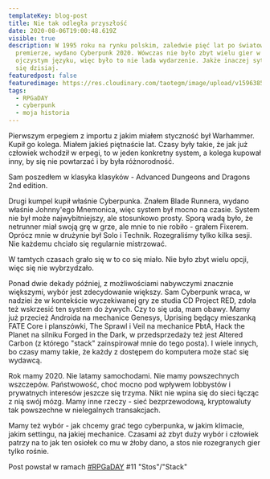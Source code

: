 ```yaml
---
templateKey: blog-post
title: Nie tak odległa przyszłość
date: 2020-08-06T19:00:48.619Z
visible: true
description: W 1995 roku na rynku polskim, zaledwie pięć lat po światowej
  premierze, wydano Cyberpunk 2020. Wówczas nie było zbyt wielu gier w naszym
  ojczystym języku, więc było to nie lada wydarzenie. Jakże inaczej sytuacja ma
  się dzisiaj.
featuredpost: false
featuredimage: https://res.cloudinary.com/taotegm/image/upload/v1596385702/taotegm/rpg_lfwb37.jpg
tags:
  - RPGaDAY
  - cyberpunk
  - moja historia
---
```

Pierwszym erpegiem z importu z jakim miałem styczność był Warhammer. Kupił go kolega. Miałem jakieś piętnaście lat. Czasy były takie, że jak już człowiek wchodził w erpegi, to w jeden konkretny system, a kolega kupował inny, by się nie powtarzać i by była różnorodność.

Sam poszedłem w klasyka klasyków - Advanced Dungeons and Dragons 2nd edition.

Drugi kumpel kupił właśnie Cyberpunka. Znałem Blade Runnera, wydano właśnie Johnny'ego Mnemonica, więc system był mocno na czasie. System nie był może najwybitniejszy, ale stosunkowo prosty. Sporą wadą było, że netrunner miał swoją grę w grze, ale mnie to nie robiło - grałem Fixerem. Oprócz mnie w drużynie był Solo i Technik. Rozegraliśmy tylko kilka sesji. Nie każdemu chciało się regularnie mistrzować.

W tamtych czasach grało się w to co się miało. Nie było zbyt wielu opcji, więc się nie wybrzydzało.

Ponad dwie dekady później, z możliwościami nabywczymi znacznie większymi, wybór jest zdecydowanie większy. Sam Cyberpunk wraca, w nadziei że w kontekście wyczekiwanej gry ze studia CD Project RED, zdoła też wskrzesić ten system do żywych. Czy to się uda, mam obawy. Mamy już przecież Androida na mechanice Genesys, Uprising będący mieszanką FATE Core i planszówki, The Sprawl i Veil na mechanice PbtA, Hack the Planet na silniku Forged in the Dark, w przedsprzedaży też jest Altered Carbon (z którego "stack" zainspirował mnie do tego posta). I wiele innych, bo czasy mamy takie, że każdy z dostępem do komputera może stać się wydawcą.

Rok mamy 2020. Nie latamy samochodami. Nie mamy powszechnych wszczepów. Państwowość, choć mocno pod wpływem lobbystów i prywatnych interesów jeszcze się trzyma. Nikt nie wpina się do sieci łącząc z nią swój mózg. Mamy inne rzeczy - sieć bezprzewodową, kryptowaluty tak powszechne w nielegalnych transakcjach.

Mamy też wybór - jak chcemy grać tego cyberpunka, w jakim klimacie, jakim settingu, na jakiej mechanice. Czasami aż zbyt duży wybór i człowiek patrzy na to jak ten osiołek co mu w żłoby dano, a stos nie rozegranych gier tylko rośnie.

Post powstał w ramach [\#RPGaDAY](https://www.autocratik.com/2020/06/announcing-rpgaday2020.html) #11 "Stos"/"Stack"